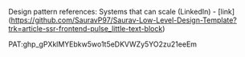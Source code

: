Design pattern references:
Systems that can scale (LinkedIn) - [link] (https://github.com/SauravP97/Saurav-Low-Level-Design-Template?trk=article-ssr-frontend-pulse_little-text-block)

PAT: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
